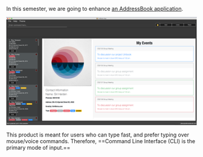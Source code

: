In this semester, we are going to enhance [an AddressBook application](https://se-edu.github.io/addressbook-level4/).

<img src="https://github.com/nus-cs2103-AY1718S1/addressbook-level4/raw/master/docs/images/Ui.png" width="600"/>
<p/>

This product is meant for users who can type fast, and prefer typing over mouse/voice commands. Therefore, ==Command Line Interface (CLI) is the primary mode of input.== 

<panel header="%%Admin &raquo; Admin: Project Contstraints: More info about the 'CLI app' requirement%%">
  <include src="project-constraints.md#constraint-cli" />
</panel>
<p/>

